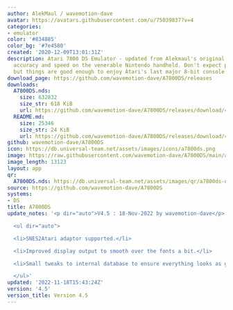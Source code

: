 ```yaml
---
author: AlekMaul / wavemotion-dave
avatar: https://avatars.githubusercontent.com/u/75039837?v=4
categories:
- emulator
color: '#834885'
color_bg: '#7e4580'
created: '2020-12-09T13:01:31Z'
description: Atari 7800 DS Emulator - updated from Alekmaul's original. Striving for
  accuracy and speed on the venerable Nintendo handheld. Don't expect perfect emulation
  but things are good enough to enjoy Atari's last major 8-bit console.
download_page: https://github.com/wavemotion-dave/A7800DS/releases
downloads:
  A7800DS.nds:
    size: 632832
    size_str: 618 KiB
    url: https://github.com/wavemotion-dave/A7800DS/releases/download/4.5/A7800DS.nds
  README.md:
    size: 25346
    size_str: 24 KiB
    url: https://github.com/wavemotion-dave/A7800DS/releases/download/4.5/README.md
github: wavemotion-dave/A7800DS
icon: https://db.universal-team.net/assets/images/icons/a7800ds.png
image: https://raw.githubusercontent.com/wavemotion-dave/A7800DS/main/arm9/gfx/bgTop.png
image_length: 13123
layout: app
qr:
  A7800DS.nds: https://db.universal-team.net/assets/images/qr/a7800ds-nds.png
source: https://github.com/wavemotion-dave/A7800DS
systems:
- DS
title: A7800DS
update_notes: '<p dir="auto">V4.5 : 18-Nov-2022 by wavemotion-dave</p>

  <ul dir="auto">

  <li>SNES2Atari adaptor supported.</li>

  <li>Improved display output to smooth over the fonts a bit.</li>

  <li>Small tweaks to internal database to ensure everything looks as good as possible.</li>

  </ul>'
updated: '2022-11-18T15:43:24Z'
version: '4.5'
version_title: Version 4.5
---
```

